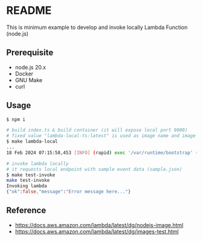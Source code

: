 # README

This is minimum example to develop and invoke locally Lambda Function (node.js)

## Prerequisite

- node.js 20.x
- Docker
- GNU Make
- curl

## Usage

```bash
$ npm i

# build index.ts & build container (it will expose local port 9000)
# fixed value "lambda-local-ts:latest" is used as image name and image tag in this task
$ make lambda-local
...
18 Feb 2024 07:15:58,453 [INFO] (rapid) exec '/var/runtime/bootstrap' (cwd=/var/task, handler=)

# invoke lambda locally
# it requests local endpoint with sample event data (sample.json)
$ make test-invoke
make test-invoke
Invoking lambda
{"ok":false,"message":"Error message here..."}
```

## Reference

- https://docs.aws.amazon.com/lambda/latest/dg/nodejs-image.html
- https://docs.aws.amazon.com/lambda/latest/dg/images-test.html